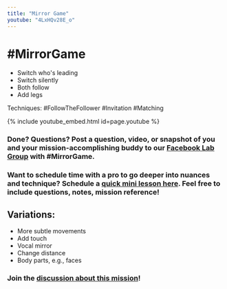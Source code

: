 ```yaml
---
title: "Mirror Game"
youtube: "4LxHQv28E_o"
---
```


# #MirrorGame #

* Switch who's leading
* Switch silently
* Both follow
* Add legs

Techniques: #FollowTheFollower #Invitation #Matching

{% include youtube_embed.html id=page.youtube %}
### Done? Questions? Post a question, video, or snapshot of you and your mission-accomplishing buddy to our [Facebook Lab Group](https://www.facebook.com/groups/823379111161929/) with #MirrorGame. ### 

### Want to schedule time with a pro to go deeper into nuances and technique? Schedule a [quick mini lesson here](https://oxygentango.z2systems.com/np/clients/oxygentango/survey.jsp?surveyId=18&). Feel free to include questions, notes, mission reference! ### 

## Variations: ##
* More subtle movements
* Add touch
* Vocal mirror
* Change distance
* Body parts, e.g., faces 

### Join the [discussion about this mission](https://www.facebook.com/search/top/?q=%23mirrorgame)! ###
